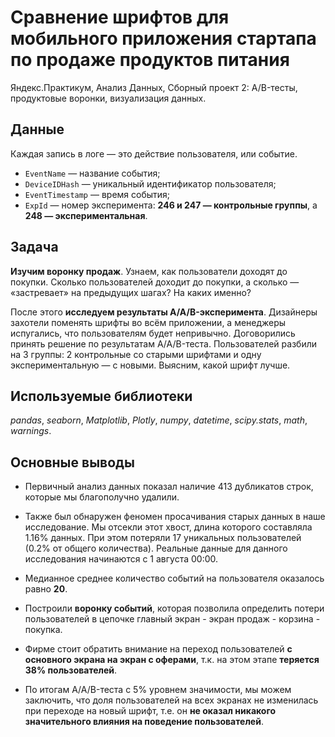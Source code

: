 # Сравнение шрифтов для мобильного приложения стартапа по продаже продуктов питания

Яндекс.Практикум, Анализ Данных, Сборный проект 2: A/B-тесты, продуктовые воронки, визуализация данных.


## Данные

Каждая запись в логе — это действие пользователя, или событие.
- `EventName` — название события;
- `DeviceIDHash` — уникальный идентификатор пользователя;
- `EventTimestamp` — время события;
- `ExpId` — номер эксперимента: __246 и 247 — контрольные группы__, а __248 — экспериментальная__.

## Задача

__Изучим воронку продаж__. Узнаем, как пользователи доходят до покупки. Сколько пользователей доходит до покупки, а сколько — «застревает» на предыдущих шагах? На каких именно?

После этого __исследуем результаты A/A/B-эксперимента__. Дизайнеры захотели поменять шрифты во всём приложении, а менеджеры испугались, что пользователям будет непривычно. Договорились принять решение по результатам A/A/B-теста. Пользователей разбили на 3 группы: 2 контрольные со старыми шрифтами и одну экспериментальную — с новыми. Выясним, какой шрифт лучше.

## Используемые библиотеки
*pandas*, *seaborn*, *Matplotlib*, *Plotly*, *numpy*, *datetime*, *scipy.stats*, *math*, *warnings*.

## Основные выводы

- Первичный анализ данных показал наличие 413 дубликатов строк, которые мы благополучно удалили. 

- Также был обнаружен феномен просачивания старых данных в наше исследование. Мы отсекли этот хвост, длина которого составляла 1.16% данных. При этом потеряли 17 уникальных пользователей (0.2% от общего количества). Реальные данные для данного исследования начинаются с 1 августа 00:00.

- Медианное среднее количество событий на пользователя оказалось равно __20__.

- Построили __воронку событий__, которая позволила определить потери пользователей в цепочке главный экран - экран продаж - корзина - покупка. 

- Фирме стоит обратить внимание на переход пользователей __с основного экрана на экран с оферами__, т.к. на этом этапе __теряется 38% пользователей__.

- По итогам A/A/B-теста с 5% уровнем значимости, мы можем заключить, что доля пользователей на всех экранах не изменилась при переходе на новый шрифт, т.е. он __не оказал никакого значительного влияния на поведение пользователей__.

